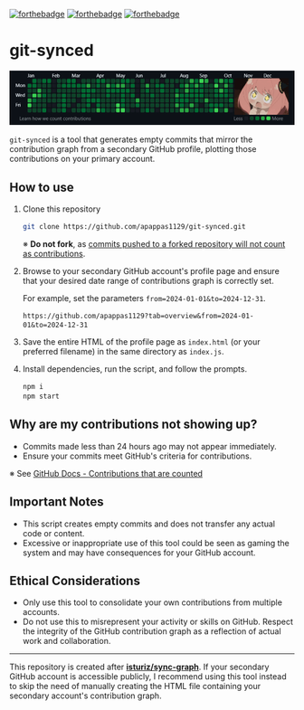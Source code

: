[![forthebadge](https://forthebadge.com/images/badges/uses-js.svg)](https://github.com/tc39/ecma262) [![forthebadge](https://forthebadge.com/images/badges/works-on-my-machine.svg)](https://forthebadge.com) [![forthebadge](https://forthebadge.com/images/badges/license-isc.svg)](https://forthebadge.com)

# git-synced

![waku waku git-synced](./git-synced-wakuwaku.gif)

`git-synced` is a tool that generates empty commits that mirror the contribution graph from a secondary GitHub profile, plotting those contributions on your primary account.

## How to use

1. Clone this repository

   ```bash
   git clone https://github.com/apappas1129/git-synced.git
   ```

   ※ **Do not fork**, as [commits pushed to a forked repository will not count as contributions](https://docs.github.com/en/account-and-profile/setting-up-and-managing-your-github-profile/managing-contribution-settings-on-your-profile/why-are-my-contributions-not-showing-up-on-my-profile#commits).

2. Browse to your secondary GitHub account's profile page and ensure that your desired date range of contributions graph is correctly set.

   For example, set the parameters `from=2024-01-01&to=2024-12-31`.

   ```text
   https://github.com/apappas1129?tab=overview&from=2024-01-01&to=2024-12-31
   ```

3. Save the entire HTML of the profile page as `index.html` (or your preferred filename) in the same directory as `index.js`.
4. Install dependencies, run the script, and follow the prompts.
   ```bash
   npm i
   npm start
   ```

## Why are my contributions not showing up?

- Commits made less than 24 hours ago may not appear immediately.
- Ensure your commits meet GitHub's criteria for contributions.

※ See [GitHub Docs - Contributions that are counted](https://docs.github.com/en/account-and-profile/setting-up-and-managing-your-github-profile/managing-contribution-settings-on-your-profile/why-are-my-contributions-not-showing-up-on-my-profile#contributions-that-are-counted)

## Important Notes

- This script creates empty commits and does not transfer any actual code or content.
- Excessive or inappropriate use of this tool could be seen as gaming the system and may have consequences for your GitHub account.

## Ethical Considerations

- Only use this tool to consolidate your own contributions from multiple accounts.
- Do not use this to misrepresent your activity or skills on GitHub.
  Respect the integrity of the GitHub contribution graph as a reflection of actual work and collaboration.

---

This repository is created after [**isturiz/sync-graph**](https://github.com/isturiz/sync-graph). If your secondary GitHub account is accessible publicly, I recommend using this tool instead to skip the need of manually creating the HTML file containing your secondary account's contribution graph.
